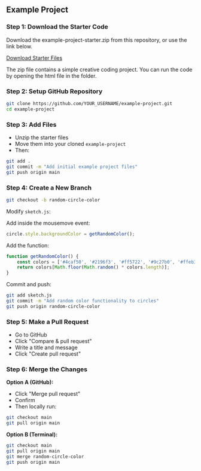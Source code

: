 ## Example Project

### Step 1: Download the Starter Code

Download the example-project-starter.zip from this repository, or use the link below.

[Download Starter Files](https://drive.google.com/file/d/1fLdX2koOmXWpN-98rRNIXBsgv_m5kpF2/view?usp=sharing)

The zip file contains a simple creative coding project. You can run the code by opening the html file in the folder. 

### Step 2: Setup GitHub Repository

```bash
git clone https://github.com/YOUR_USERNAME/example-project.git
cd example-project
```

### Step 3: Add Files

- Unzip the starter files
- Move them into your cloned `example-project`
- Then:
```bash
git add .
git commit -m "Add initial example project files"
git push origin main
```

### Step 4: Create a New Branch

```bash
git checkout -b random-circle-color
```

Modify `sketch.js`:

Add inside the mousemove event:
```javascript
circle.style.backgroundColor = getRandomColor();
```

Add the function:
```javascript
function getRandomColor() {
    const colors = ['#4caf50', '#2196f3', '#ff5722', '#9c27b0', '#ffeb3b'];
    return colors[Math.floor(Math.random() * colors.length)];
}
```

Commit and push:
```bash
git add sketch.js
git commit -m "Add random color functionality to circles"
git push origin random-circle-color
```

### Step 5: Make a Pull Request

- Go to GitHub
- Click "Compare & pull request"
- Write a title and message
- Click "Create pull request"

### Step 6: Merge the Changes

**Option A (GitHub):**
- Click "Merge pull request"
- Confirm
- Then locally run:
```bash
git checkout main
git pull origin main
```

**Option B (Terminal):**
```bash
git checkout main
git pull origin main
git merge random-circle-color
git push origin main
```
